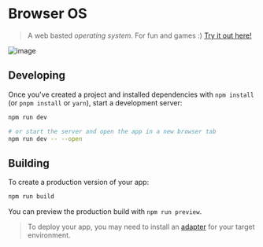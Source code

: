 # Browser OS

> A web basted _operating system_. For fun and games :)
> [Try it out here!](https://browseros-martinclementz.vercel.app/)

![image](https://user-images.githubusercontent.com/26656069/194413938-414a4917-a778-4a37-b5b4-c4aeb5ccd66c.png)

## Developing

Once you've created a project and installed dependencies with `npm install` (or `pnpm install` or `yarn`), start a development server:

```bash
npm run dev

# or start the server and open the app in a new browser tab
npm run dev -- --open
```

## Building

To create a production version of your app:

```bash
npm run build
```

You can preview the production build with `npm run preview`.

> To deploy your app, you may need to install an [adapter](https://kit.svelte.dev/docs/adapters) for your target environment.
